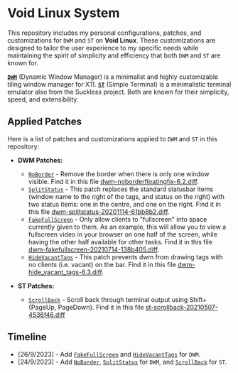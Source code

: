 # Void Linux System

This repository includes my personal configurations, patches, and customizations for `DWM` and `ST` on **Void Linux**. These customizations are designed to tailor the user experience to my specific needs while maintaining the spirit of simplicity and efficiency that both `DWM` and `ST` are known for.

**[`DWM`](https://st.suckless.org/)** (Dynamic Window Manager) is a minimalist and highly customizable tiling window manager for X11. **[`ST`](https://dwm.suckless.org/)** (Simple Terminal) is a minimalistic terminal emulator also from the Suckless project. Both are known for their simplicity, speed, and extensibility.

## Applied Patches
Here is a list of patches and customizations applied to `DWM` and `ST` in this repository:

- **DWM Patches:**
  - [`NoBorder`](https://dwm.suckless.org/patches/noborder/) - Remove the border when there is only one window visible. Find it in this file [dwm-noborderfloatingfix-6.2.diff](patches/dwm-noborderfloatingfix-6.2.diff).
  - [`SplitStatus`](https://dwm.suckless.org/patches/splitstatus/) - This patch replaces the standard statusbar items (window name to the right of the tags, and status on the right) with two status items: one in the centre, and one on the right. Find it in this file [dwm-splitstatus-20201114-61bb8b2.diff](patches/dwm-splitstatus-20201114-61bb8b2.diff).
  - [`FakeFullScreen`](https://dwm.suckless.org/patches/fakefullscreen/) - Only allow clients to "fullscreen" into space currently given to them. As an example, this will allow you to view a fullscreen video in your browser on one half of the screen, while having the other half available for other tasks. Find it in this file [dwm-fakefullscreen-20210714-138b405.diff](patches/dwm-fakefullscreen-20210714-138b405.diff).
  - [`HideVacantTags`](https://dwm.suckless.org/patches/hide_vacant_tags/) - This patch prevents dwm from drawing tags with no clients (i.e. vacant) on the bar. Find it in this file [dwm-hide_vacant_tags-6.3.diff](patches/dwm-hide_vacant_tags-6.3.diff).

- **ST Patches:**
  - [`ScrollBack`](https://st.suckless.org/patches/scrollback/) - Scroll back through terminal output using Shift+{PageUp, PageDown}. Find it in this file [st-scrollback-20210507-4536f46.diff](patches/st-scrollback-20210507-4536f46.diff)


## Timeline

- [26/9/2023] - Add [`FakeFullScreen`](https://dwm.suckless.org/patches/fakefullscreen/) and [`HideVacantTags`](https://dwm.suckless.org/patches/hide_vacant_tags/) for `DWM`.
- [24/9/2023] - Add [`NoBorder`](https://dwm.suckless.org/patches/noborder/), [`SplitStatus`](https://dwm.suckless.org/patches/splitstatus/) for `DWM`, and [`ScrollBack`](https://st.suckless.org/patches/scrollback/) for `ST`.
